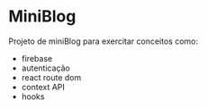 # MiniBlog
Projeto de miniBlog para exercitar conceitos como: 
- firebase
- autenticação
- react route dom
- context API 
- hooks 


